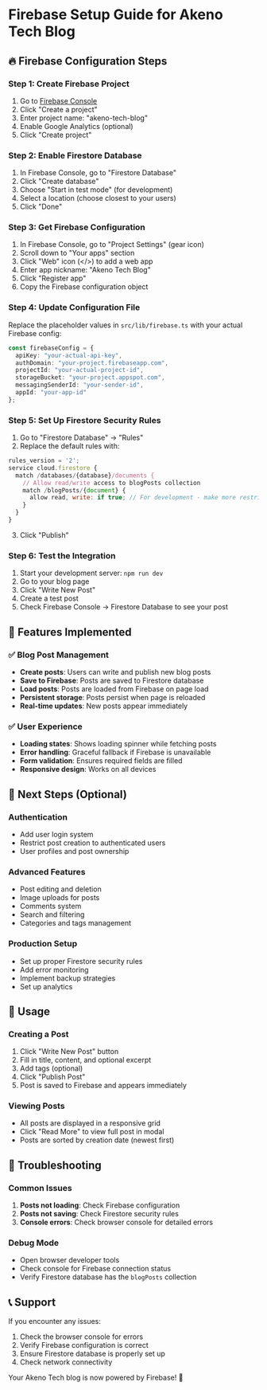 # Firebase Setup Guide for Akeno Tech Blog

## 🔥 Firebase Configuration Steps

### Step 1: Create Firebase Project
1. Go to [Firebase Console](https://console.firebase.google.com/)
2. Click "Create a project"
3. Enter project name: "akeno-tech-blog"
4. Enable Google Analytics (optional)
5. Click "Create project"

### Step 2: Enable Firestore Database
1. In Firebase Console, go to "Firestore Database"
2. Click "Create database"
3. Choose "Start in test mode" (for development)
4. Select a location (choose closest to your users)
5. Click "Done"

### Step 3: Get Firebase Configuration
1. In Firebase Console, go to "Project Settings" (gear icon)
2. Scroll down to "Your apps" section
3. Click "Web" icon (</>) to add a web app
4. Enter app nickname: "Akeno Tech Blog"
5. Click "Register app"
6. Copy the Firebase configuration object

### Step 4: Update Configuration File
Replace the placeholder values in `src/lib/firebase.ts` with your actual Firebase config:

```typescript
const firebaseConfig = {
  apiKey: "your-actual-api-key",
  authDomain: "your-project.firebaseapp.com",
  projectId: "your-actual-project-id",
  storageBucket: "your-project.appspot.com",
  messagingSenderId: "your-sender-id",
  appId: "your-app-id"
};
```

### Step 5: Set Up Firestore Security Rules
1. Go to "Firestore Database" → "Rules"
2. Replace the default rules with:

```javascript
rules_version = '2';
service cloud.firestore {
  match /databases/{database}/documents {
    // Allow read/write access to blogPosts collection
    match /blogPosts/{document} {
      allow read, write: if true; // For development - make more restrictive for production
    }
  }
}
```

3. Click "Publish"

### Step 6: Test the Integration
1. Start your development server: `npm run dev`
2. Go to your blog page
3. Click "Write New Post"
4. Create a test post
5. Check Firebase Console → Firestore Database to see your post

## 🎯 Features Implemented

### ✅ Blog Post Management
- **Create posts**: Users can write and publish new blog posts
- **Save to Firebase**: Posts are saved to Firestore database
- **Load posts**: Posts are loaded from Firebase on page load
- **Persistent storage**: Posts persist when page is reloaded
- **Real-time updates**: New posts appear immediately

### ✅ User Experience
- **Loading states**: Shows loading spinner while fetching posts
- **Error handling**: Graceful fallback if Firebase is unavailable
- **Form validation**: Ensures required fields are filled
- **Responsive design**: Works on all devices

## 🚀 Next Steps (Optional)

### Authentication
- Add user login system
- Restrict post creation to authenticated users
- User profiles and post ownership

### Advanced Features
- Post editing and deletion
- Image uploads for posts
- Comments system
- Search and filtering
- Categories and tags management

### Production Setup
- Set up proper Firestore security rules
- Add error monitoring
- Implement backup strategies
- Set up analytics

## 📝 Usage

### Creating a Post
1. Click "Write New Post" button
2. Fill in title, content, and optional excerpt
3. Add tags (optional)
4. Click "Publish Post"
5. Post is saved to Firebase and appears immediately

### Viewing Posts
- All posts are displayed in a responsive grid
- Click "Read More" to view full post in modal
- Posts are sorted by creation date (newest first)

## 🔧 Troubleshooting

### Common Issues
1. **Posts not loading**: Check Firebase configuration
2. **Posts not saving**: Check Firestore security rules
3. **Console errors**: Check browser console for detailed errors

### Debug Mode
- Open browser developer tools
- Check console for Firebase connection status
- Verify Firestore database has the `blogPosts` collection

## 📞 Support

If you encounter any issues:
1. Check the browser console for errors
2. Verify Firebase configuration is correct
3. Ensure Firestore database is properly set up
4. Check network connectivity

Your Akeno Tech blog is now powered by Firebase! 🎉


























